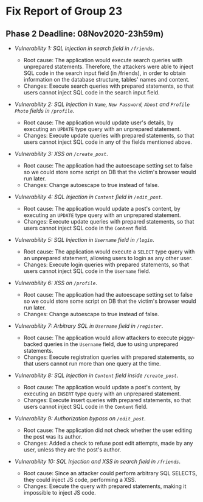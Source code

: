 # Fix Report of Group 23

## Phase 2 Deadline: 08Nov2020-23h59m)

- _Vulnerability 1: SQL Injection in search field in `/friends`_.
  - Root cause: The application would execute search queries with unprepared statements. Therefore, the attackers were able to inject SQL code in the search input field (in /friends), in order to obtain information on the database structure, tables' names and content.
  - Changes: Execute search queries with prepared statements, so that users cannot inject SQL code in the search input field.

- _Vulnerability 2: SQL Injection in `Name`, `New Password`, `About` and `Profile Photo` fields in `/profile`_.
  - Root cause: The application would update user's details, by executing an `UPDATE` type query with an unprepared statement.
  - Changes: Execute update queries with prepared statements, so that users cannot inject SQL code in any of the fields mentioned above.

- _Vulnerability 3: XSS on `/create_post`_.
  - Root cause: The application had the autoescape setting set to false so we could store some script on DB that the victim's browser would run later.
  - Changes: Change autoescape to true instead of false.

- _Vulnerability 4: SQL Injection in `Content` field in `/edit_post`_.
  - Root cause: The application would update a post's content, by executing an `UPDATE` type query with an unprepared statement.
  - Changes: Execute update queries with prepared statements, so that users cannot inject SQL code in the `Content` field.

- _Vulnerability 5: SQL Injection in `Username` field in `/login`_.
  - Root cause: The application would execute a `SELECT` type query with an unprepared statement, allowing users to login as any other user.
  - Changes: Execute login queries with prepared statements, so that users cannot inject SQL code in the `Username` field.

- _Vulnerability 6: XSS on `/profile`_.
  - Root cause: The application had the autoescape setting set to false so we could store some script on DB that the victim's browser would run later.
  - Changes: Change autoescape to true instead of false.

- _Vulnerability 7: Arbitrary SQL in `Username` field in `/register`_.
  - Root cause: The application would allow attackers to execute piggy-backed queries in the `Username` field, due to using unprepared statements.
  - Changes: Execute registration queries with prepared statements, so that users cannot run more than one query at the time.

- _Vulnerability 8: SQL Injection in `Content` field inside `/create_post`_.
  - Root cause: The application would update a post's content, by executing an `INSERT` type query with an unprepared statement.
  - Changes: Execute insert queries with prepared statements, so that users cannot inject SQL code in the `Content` field.

- _Vulnerability 9: Authorization bypass on `/edit_post`_.
  - Root cause: The application did not check whether the user editing the post was its author.
  - Changes: Added a check to refuse post edit attempts, made by any user, unless they are the post's author.

- _Vulnerability 10: SQL Injection and XSS in search field in `/friends`_.
  - Root cause: Since an attacker could perform arbitrary SQL SELECTS, they could inject JS code, performing a XSS.
  - Changes: Execute the query with prepared statements, making it impossible to inject JS code.
